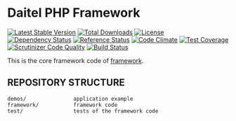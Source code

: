 Daitel PHP Framework
=========
[![Latest Stable Version](https://poser.pugx.org/daitel/framework/v/stable.svg)](https://packagist.org/packages/daitel/framework)
[![Total Downloads](https://poser.pugx.org/daitel/framework/downloads.svg)](https://packagist.org/packages/daitel/framework)
[![License](https://poser.pugx.org/daitel/framework/license.svg)](https://packagist.org/packages/daitel/framework)
[![Dependency Status](https://www.versioneye.com/php/daitel:framework/0.1.2/badge.svg)](https://www.versioneye.com/php/daitel:framework/0.1.2)
[![Reference Status](https://www.versioneye.com/php/daitel:framework/reference_badge.svg?style=flat)](https://www.versioneye.com/php/daitel:framework/references)
[![Code Climate](https://codeclimate.com/repos/545f742c6956805fae19c880/badges/ffdc1406935135a876a8/gpa.svg)](https://codeclimate.com/repos/545f742c6956805fae19c880/feed)
[![Test Coverage](https://codeclimate.com/repos/545f742c6956805fae19c880/badges/ffdc1406935135a876a8/coverage.svg)](https://codeclimate.com/repos/545f742c6956805fae19c880/feed)
[![Scrutinizer Code Quality](https://scrutinizer-ci.com/g/daitel/framework/badges/quality-score.png?b=master)](https://scrutinizer-ci.com/g/daitel/framework/?branch=master)
[![Build Status](https://scrutinizer-ci.com/g/daitel/framework/badges/build.png?b=master)](https://scrutinizer-ci.com/g/daitel/framework/build-status/master)

This is the core framework code of [framework](https://github.com/daitel/framework).

REPOSITORY STRUCTURE
-------------------

```
demos/               application example
framework/           framework code
test/                tests of the framework code
```


